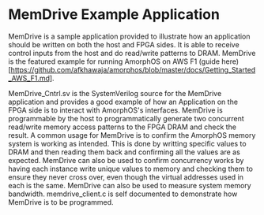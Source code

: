 # MemDrive Example Application

MemDrive is a sample application provided to illustrate how an application should be written on both the host and FPGA sides. It is able 
to receive control inputs from the host and do read/write patterns to DRAM. MemDrive is the featured example for running AmorphOS on AWS
F1 (guide here)[https://github.com/afkhawaja/amorphos/blob/master/docs/Getting_Started_AWS_F1.md]. 

MemDrive_Cntrl.sv is the SystemVerilog source for the MemDrive application and provides a good example of how an Application on the FPGA
side is to interact with AmorphOS's interfaces. MemDrive is programmable by the host to programmatically generate two concurrent read/write
memory access patterns to the FPGA DRAM and check the result. A common usage for MemDrive is to confirm the AmorphOS memory system is
working as intended. This is done by writting specific values to DRAM and then reading them back and confirming all the values are
as expected. MemDrive can also be used to confirm concurrency works by having each instance write unique values to memory and 
checking them to ensure they never cross over, even though the virtual addresses used in each is the same. MemDrive can also be used
to measure system memory bandwidth. memdrive_client.c is self documented to demonstrate how MemDrive is to be programmed.
